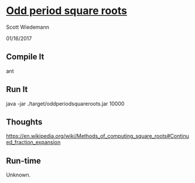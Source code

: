 # [Odd period square roots](http://projecteuler.net/problem=64)
Scott Wiedemann

01/16/2017

## Compile It
ant

## Run It
java -jar ./target/oddperiodsquareroots.jar 10000

## Thoughts
https://en.wikipedia.org/wiki/Methods_of_computing_square_roots#Continued_fraction_expansion

## Run-time
Unknown.
